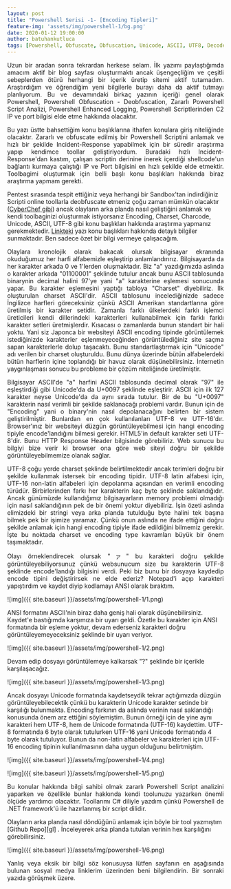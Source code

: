 ```yaml
---
layout: post
title: "Powershell Serisi -1- [Encoding Tipleri]"
feature-img: 'assets/img/powershell-1/bg.png'
date: 2020-01-12 19:00:00
author: batuhankutluca
tags: [Powershell, Obfuscate, Obfuscation, Unicode, ASCII, UTF8, Decode, Encode]
---
```


<p align="justify">Uzun bir aradan sonra tekrardan herkese selam. İlk yazımı paylaştığımda amacım aktif bir blog sayfası oluşturmaktı ancak üşengeçliğim ve çeşitli sebeplerden ötürü herhangi bir içerik üretip sitemi aktif tutamadım. Araştırdığım ve öğrendiğim yeni bilgilerle burayı daha da aktif tutmayı planlıyorum. Bu ve devamındaki birkaç yazının içeriği genel olarak Powershell, Powershell Obfuscation - Deobfuscation, Zararlı Powershell Script Analizi, Powershell Enhanced Logging, Powershell Scriptlerinden C2 IP ve port bilgisi elde etme hakkında olacaktır.</p>

<p align="justify">Bu yazı üstte bahsettiğim konu başlıklarına ithafen konulara giriş niteliğinde olacaktır. Zararlı ve obfuscate edilmiş bir Powershell Scriptini anlamak ve hızlı bir şekilde Incident-Response yapabilmek için bir süredir araştırma yapıp kendimce toollar geliştiriyordum. Buradaki hızlı Incident-Response'dan kastım, çalışan scriptin derinine inerek içerdiği shellcode'un bağlantı kurmaya çalıştığı IP ve Port bilgisini en hızlı şekilde elde etmektir. Toolbagimi oluşturmak için belli başlı konu başlıkları hakkında biraz araştırma yapmam gerekti.</p>

Pentest sırasında tespit ettiğiniz veya herhangi bir Sandbox'tan indirdiğiniz Scripti online toollarla deobfuscate etmeniz çoğu zaman mümkün olacaktır ([CyberChef gibi][cyber-chef]) ancak olayların arka planda nasıl geliştiğini anlamak ve kendi toolbaginizi oluşturmak istiyorsanız Encoding, Charset, Charcode, Unicode, ASCII, UTF-8 gibi konu başlıkları hakkında araştırma yapmanız gerekmektedir. [Linkteki][uni] yazı konu başlıkları hakkında detaylı bilgiler sunmaktadır. Ben sadece özet bir bilgi vermeye çalışacağım.

<p align="justify">Olaylara kronolojik olarak bakacak olursak bilgisayar ekranında okuduğumuz her harfi alfabemizle eşleştirip anlamlandırırız. Bilgisayarda da her karakter arkada 0 ve 1'lerden oluşmaktadır. Biz "a" yazdığımızda aslında o karakter arkada "01100001" şeklinde tutulur ancak bunu ASCII tablosunda binarynin decimal halini 97'ye yani "a" karakterine eşlemesi sonucunda yapar. Bu karakter eşlemesini yaptığı tabloya "Charset" diyebiliriz. İlk oluşturulan charset ASCII'dir. ASCII tablosunu incelediğinizde sadece İngilizce harfleri göreceksiniz çünkü ASCII Amerikan standartlarına göre üretilmiş bir karakter setidir. Zamanla farklı ülkelerdeki farklı işlemci üreticileri kendi dillerindeki karakterleri kullanabilmek için farklı farklı karakter setleri üretmişlerdir. Kısacası o zamanlarda bunun standart bir hali yoktu. Yani siz Japonca bir websiteyi ASCII encoding tipinde görüntülemek istediğinizde karakterler eşlenmeyeceğinden görüntülediğiniz site saçma sapan karakterlerle dolup taşacaktı. Bunu standartlaştırmak için "Unicode" adı verilen bir charset oluşturuldu. Bunu dünya üzerinde bütün alfabelerdeki bütün harflerin içine toplandığı bir havuz olarak düşünebilirsiniz. İnternetin yaygınlaşması sonucu bu probleme bir çözüm niteliğinde üretilmiştir.</p>

<p align="justify">Bilgisayar ASCII'de "a" harfini ASCII tablosunda decimal olarak "97" ile eşleştirdiği gibi Unicode'da da U+0097 şeklinde eşleştirir. ASCII için ilk 127 karakter neyse Unicode'da da aynı sırada tutulur. Bir de bu "U+0097" karakterin nasıl verimli bir şekilde saklanacağı problemi vardır. Bunun için de "Encoding" yani o binary'nin nasıl depolanacağını belirten bir sistem geliştirilmiştir. Bunlardan en çok kullanılanları UTF-8 ve UTF-16'dır. Browser'ınız bir websiteyi düzgün görüntüleyebilmesi için hangi encoding tipiyle encode'landığını bilmesi gerekir. HTML5'in default karakter seti UTF-8'dir. Bunu HTTP Response Header bilgisinde görebiliriz. Web sunucu bu bilgiyi bize verir ki browser ona göre web siteyi doğru bir şekilde görüntüleyebilmemize olanak sağlar.</p>

<p align="justify">UTF-8 çoğu yerde charset şeklinde belirtilmektedir ancak terimleri doğru bir şekilde kullanmak istersek bir encoding tipidir. UTF-8 latin alfabesi için, UTF-16 non-latin alfabeleri için depolanma açısından en verimli encoding türüdür. Birbirlerinden farkı her karakterin kaç byte şeklinde saklandığıdır. Ancak günümüzde kullandığımız bilgisayarların memory problemi olmadığı için nasıl saklandığının pek de bir önemi yoktur diyebiliriz. İşin özeti aslında elimizdeki bir stringi veya arka planda tutulduğu byte halini tek başına bilmek pek bir işimize yaramaz. Çünkü onun aslında ne ifade ettiğini doğru şekilde anlamak için hangi encoding tipiyle ifade edildiğini bilmemiz gerekir. İşte bu noktada charset ve encoding type kavramları büyük bir önem taşımaktadır.</p>

<p align="justify">Olayı örneklendirecek olursak "ァ" bu karakteri doğru şekilde görüntüleyebiliyorsunuz çünkü websunucum size bu karakterin UTF-8 şeklinde encode'landığı bilgisini verdi. Peki biz bunu bir dosyaya kaydedip encode tipini değiştirirsek ne elde ederiz? Notepad'i açıp karakteri yapıştırdım ve kaydet diyip kodlamayı ANSI olarak bıraktım.</p>

![img]({{ site.baseurl }}/assets/img/powershell-1/1.png)

<p>ANSI formatını ASCII'nin biraz daha geniş hali olarak düşünebilirsiniz. Kaydet'e bastığımda karşımıza bir uyarı geldi. Özetle bu karakter için ANSI formatında bir eşleme yoktur, devam ederseniz karakteri doğru görüntüleyemeyeceksiniz şeklinde bir uyarı veriyor. </p> 

![img]({{ site.baseurl }}/assets/img/powershell-1/2.png)

Devam edip dosyayı görüntülemeye kalkarsak "?" şeklinde bir içerikle karşılaşacağız. 

![img]({{ site.baseurl }}/assets/img/powershell-1/3.png)

<p>Ancak dosyayı Unicode formatında kaydetseydik tekrar açtığımızda düzgün görüntüleyebilecektik çünkü bu karakterin Unicode karakter setinde bir karşılığı bulunmakta. Encoding farkının da aslında verinin nasıl saklandığı konusunda önem arz ettiğini söylemiştim. Bunun örneği için de yine aynı karakteri hem UTF-8, hem de Unicode formatında (UTF-16) kaydettim. UTF-8 formatında 6 byte olarak tutulurken UTF-16 yani Unicode formatında 4 byte olarak tutuluyor. Bunun da non-latin alfabeler ve karakterleri için UTF-16 encoding tipinin kullanılmasının daha uygun olduğunu belirtmiştim.</p>

![img]({{ site.baseurl }}/assets/img/powershell-1/4.png)

![img]({{ site.baseurl }}/assets/img/powershell-1/5.png)

<p align="justify">Bu konular hakkında bilgi sahibi olmak zararlı Powershell Script analizini yaparken ve özellikle bunlar hakkında kendi toolunuzu yazarken önemli ölçüde yardımcı olacaktır. Toollarımı C# diliyle yazdım çünkü Powershell de .NET framework'ü ile hazırlanmış bir script dilidir. </p> 
Olayların arka planda nasıl döndüğünü anlamak için böyle bir tool yazmıştım [Github Repo][gl] . İnceleyerek arka planda tutulan verinin hex karşılığını görebilirsiniz. 

![img]({{ site.baseurl }}/assets/img/powershell-1/6.png)

<p align="justify">Yanlış veya eksik bir bilgi söz konusuysa lütfen sayfanın en aşağısında bulunan sosyal medya linklerim üzerinden beni bilgilendirin. Bir sonraki yazıda görüşmek üzere. </p>

[cyber-chef]: https://gchq.github.io/CyberChef/
[uni]: https://www.joelonsoftware.com/2003/10/08/the-absolute-minimum-every-software-developer-absolutely-positively-must-know-about-unicode-and-character-sets-no-excuses/
[gl]: https://github.com/batuhankutluca/SystemEncoding/





